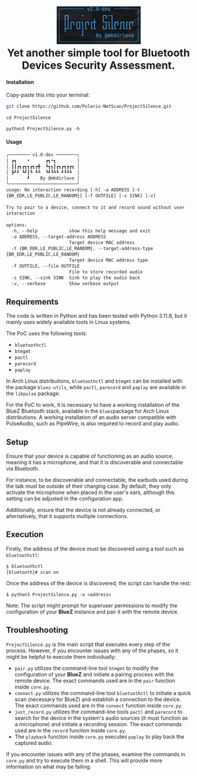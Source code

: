 <h1 align="center">
  <br>
  <a href="https://github.com/mkdirlove/ProjectSilence">
    <img src="https://github.com/Polaris-NetScan/ProjectSilence/blob/main/logo.png" alt="ProjectSilence"></a>
  <br>
  Yet another simple tool for Bluetooth Devices Security Assessment.
  <br>
</h1>

#### Installation

Copy-paste this into your terminal:

```sh
git clone https://github.com/Polaris-NetScan/ProjectSilence.git
```
```
cd ProjectSilence
```
```
python3 ProjectSilence.py -h
```
#### Usage
``` 
╭──────── v1.0-dev ────────╮
│ ┏┓    •      ┏┓•┓        │
│ ┃┃┏┓┏┓┓┏┓┏╋  ┗┓┓┃┏┓┏┓┏┏┓ │
│ ┣┛┛ ┗┛┃┗ ┗┗  ┗┛┗┗┗ ┛┗┗┗  │
│       ┛    By @mkdirlove │
╰──────────────────────────╯
usage: No interaction recording [-h] -a ADDRESS [-t {BR_EDR,LE_PUBLIC,LE_RANDOM}] [-f OUTFILE] [-s SINK] [-v]

Try to pair to a device, connect to it and record sound without user interaction

options:
  -h, --help            show this help message and exit
  -a ADDRESS, --target-address ADDRESS
                        Target device MAC address
  -t {BR_EDR,LE_PUBLIC,LE_RANDOM}, --target-address-type {BR_EDR,LE_PUBLIC,LE_RANDOM}
                        Target device MAC address type
  -f OUTFILE, --file OUTFILE
                        File to store recorded audio
  -s SINK, --sink SINK  Sink to play the audio back
  -v, --verbose         Show verbose output
```


## Requirements

The code is written in Python and has been tested with Python 3.11.8, but it mainly uses widely available tools in Linux systems.

The PoC uses the following tools:
+ `bluetoothctl`
+ `btmgmt`
+ `pactl`
+ `parecord`
+ `paplay`

In Arch Linux distributions, `bluetoothctl` and `btmgmt` can be installed with the package `bluez-utils`, while `pactl`, `parecord` and `paplay` are available in the `libpulse` package.

For the PoC to work, it is necessary to have a working installation of the BlueZ Bluetooth stack, available in the `bluez`package for Arch Linux distributions. A working installation of an audio server compatible with PulseAudio, such as PipeWire, is also required to record and play audio.

## Setup

Ensure that your device is capable of functioning as an audio source, meaning it has a microphone, and that it is discoverable and connectable via Bluetooth.

For instance, to be discoverable and connectable, the earbuds used during the talk must be outside of their charging case. By default, they only activate the microphone when placed in the user's ears, although this setting can be adjusted in the configuration app.

Additionally, ensure that the device is not already connected, or alternatively, that it supports multiple connections.

## Execution

Firstly, the address of the device must be discovered using a tool such as `bluetoothctl`:

```
$ bluetoothctl
[bluetooth]# scan on
```

Once the address of the device is discovered, the script can handle the rest:

```
$ python3 ProjectSilence.py -a <address>
```

Note: The script might prompt for superuser permissions to modify the configuration of your **BlueZ** instance and pair it with the remote device.

## Troubleshooting

`ProjectSilence.py` is the main script that executes every step of the process. However, if you encounter issues with any of the phases, so it might be helpful to execute them individually:
+ `pair.py` utilizes the command-line tool `btmgmt` to modify the configuration of your **BlueZ** and initiate a pairing process with the remote device. The exact commands used are in the `pair` function inside `core.py`.
+ `connect.py` utilizes the command-line tool `bluetoothctl` to initiate a quick scan (necessary for BlueZ) and establish a connection to the device. The exact commands used are in the `connect` function inside `core.py`.
+ `just_record.py` utilizes the command-line tools `pactl` and `parecord` to search for the device in the system's audio sources (it must function as a microphone) and initiate a recording session. The exact commands used are in the `record` function inside `core.py`.
+ The `playback` function inside `core.py` executes `paplay` to play back the captured audio.

If you encounter issues with any of the phases, examine the commands in `core.py` and try to execute them in a shell. This will provide more information on what may be failing.
